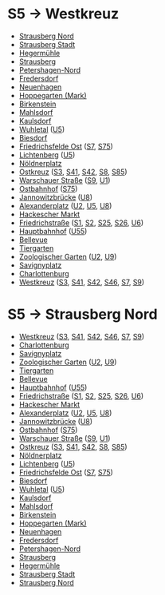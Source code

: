 # S5 → Westkreuz
* [Strausberg Nord](../stations/Strausberg-Nord.md)
* [Strausberg Stadt](../stations/Strausberg-Stadt.md)
* [Hegermühle](../stations/Hegermühle.md)
* [Strausberg](../stations/Strausberg.md)
* [Petershagen-Nord](../stations/Petershagen-Nord.md)
* [Fredersdorf](../stations/Fredersdorf.md)
* [Neuenhagen](../stations/Neuenhagen.md)
* [Hoppegarten (Mark)](../stations/Hoppegarten-(Mark).md)
* [Birkenstein](../stations/Birkenstein.md)
* [Mahlsdorf](../stations/Mahlsdorf.md)
* [Kaulsdorf](../stations/Kaulsdorf.md)
* [Wuhletal](../stations/Wuhletal.md) ([U5](U5.md))
* [Biesdorf](../stations/Biesdorf.md)
* [Friedrichsfelde Ost](../stations/Friedrichsfelde-Ost.md) ([S7](S7.md), [S75](S75.md))
* [Lichtenberg](../stations/Lichtenberg.md) ([U5](U5.md))
* [Nöldnerplatz](../stations/Nöldnerplatz.md)
* [Ostkreuz](../stations/Ostkreuz.md) ([S3](S3.md), [S41](S41.md), [S42](S42.md), [S8](S8.md), [S85](S85.md))
* [Warschauer Straße](../stations/Warschauer-Straße.md) ([S9](S9.md), [U1](U1.md))
* [Ostbahnhof](../stations/Ostbahnhof.md) ([S75](S75.md))
* [Jannowitzbrücke](../stations/Jannowitzbrücke.md) ([U8](U8.md))
* [Alexanderplatz](../stations/Alexanderplatz.md) ([U2](U2.md), [U5](U5.md), [U8](U8.md))
* [Hackescher Markt](../stations/Hackescher-Markt.md)
* [Friedrichstraße](../stations/Friedrichstraße.md) ([S1](S1.md), [S2](S2.md), [S25](S25.md), [S26](S26.md), [U6](U6.md))
* [Hauptbahnhof](../stations/Hauptbahnhof.md) ([U55](U55.md))
* [Bellevue](../stations/Bellevue.md)
* [Tiergarten](../stations/Tiergarten.md)
* [Zoologischer Garten](../stations/Zoologischer-Garten.md) ([U2](U2.md), [U9](U9.md))
* [Savignyplatz](../stations/Savignyplatz.md)
* [Charlottenburg](../stations/Charlottenburg.md)
* [Westkreuz](../stations/Westkreuz.md) ([S3](S3.md), [S41](S41.md), [S42](S42.md), [S46](S46.md), [S7](S7.md), [S9](S9.md))

# S5 → Strausberg Nord
* [Westkreuz](../stations/Westkreuz.md) ([S3](S3.md), [S41](S41.md), [S42](S42.md), [S46](S46.md), [S7](S7.md), [S9](S9.md))
* [Charlottenburg](../stations/Charlottenburg.md)
* [Savignyplatz](../stations/Savignyplatz.md)
* [Zoologischer Garten](../stations/Zoologischer-Garten.md) ([U2](U2.md), [U9](U9.md))
* [Tiergarten](../stations/Tiergarten.md)
* [Bellevue](../stations/Bellevue.md)
* [Hauptbahnhof](../stations/Hauptbahnhof.md) ([U55](U55.md))
* [Friedrichstraße](../stations/Friedrichstraße.md) ([S1](S1.md), [S2](S2.md), [S25](S25.md), [S26](S26.md), [U6](U6.md))
* [Hackescher Markt](../stations/Hackescher-Markt.md)
* [Alexanderplatz](../stations/Alexanderplatz.md) ([U2](U2.md), [U5](U5.md), [U8](U8.md))
* [Jannowitzbrücke](../stations/Jannowitzbrücke.md) ([U8](U8.md))
* [Ostbahnhof](../stations/Ostbahnhof.md) ([S75](S75.md))
* [Warschauer Straße](../stations/Warschauer-Straße.md) ([S9](S9.md), [U1](U1.md))
* [Ostkreuz](../stations/Ostkreuz.md) ([S3](S3.md), [S41](S41.md), [S42](S42.md), [S8](S8.md), [S85](S85.md))
* [Nöldnerplatz](../stations/Nöldnerplatz.md)
* [Lichtenberg](../stations/Lichtenberg.md) ([U5](U5.md))
* [Friedrichsfelde Ost](../stations/Friedrichsfelde-Ost.md) ([S7](S7.md), [S75](S75.md))
* [Biesdorf](../stations/Biesdorf.md)
* [Wuhletal](../stations/Wuhletal.md) ([U5](U5.md))
* [Kaulsdorf](../stations/Kaulsdorf.md)
* [Mahlsdorf](../stations/Mahlsdorf.md)
* [Birkenstein](../stations/Birkenstein.md)
* [Hoppegarten (Mark)](../stations/Hoppegarten-(Mark).md)
* [Neuenhagen](../stations/Neuenhagen.md)
* [Fredersdorf](../stations/Fredersdorf.md)
* [Petershagen-Nord](../stations/Petershagen-Nord.md)
* [Strausberg](../stations/Strausberg.md)
* [Hegermühle](../stations/Hegermühle.md)
* [Strausberg Stadt](../stations/Strausberg-Stadt.md)
* [Strausberg Nord](../stations/Strausberg-Nord.md)
